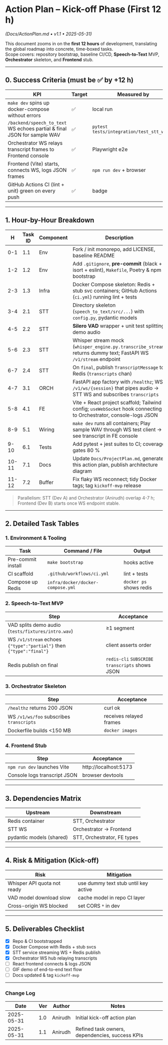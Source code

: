 # Action Plan – Kick-off Phase (First 12 h)
*(Docs/ActionPlan.md • v1.1 • 2025-05-31)*  

This document zooms in on the **first 12 hours** of development, translating the global roadmap into concrete, time-boxed tasks.  
Scope covers: repository bootstrap, baseline CI/CD, **Speech-to-Text** MVP, **Orchestrator** skeleton, and **Frontend** stub.

---

## 0. Success Criteria (must be ✅ by +12 h)

| KPI | Target | Measured by |
|-----|--------|-------------|
| `make dev` spins up docker-compose without errors | ✅ | local run |
| `/backend/speech_to_text` WS echoes partial & final JSON for sample WAV | ✅ | `pytest tests/integration/test_stt_ws.py` |
| Orchestrator WS relays transcript frames to Frontend console | ✅ | Playwright e2e |
| Frontend (Vite) starts, connects WS, logs JSON frames | ✅ | `npm run dev` + browser |
| GitHub Actions CI (lint + unit) green on every push | ✅ | badge |

---

## 1. Hour-by-Hour Breakdown

| H | Task ID | Component | Description | Owner | Depends on | Deliverable |
|---|---------|-----------|-------------|-------|------------|-------------|
| 0-1 | 1.1 | Env | Fork / init monorepo, add LICENSE, baseline README | Anirudh | — | repo pushed |
| 1-2 | 1.2 | Env | Add `.gitignore`, **pre-commit** (black + isort + eslint), `Makefile`, Poetry & npm bootstrap | Dev A | 1.1 | `make lint` passes |
| 2-3 | 1.3 | Infra | Docker Compose skeleton: Redis + stub svc containers; GitHub Actions (`ci.yml`) running lint + tests | Dev B | 1.2 | CI green badge |
| 3-4 | 2.1 | STT | Directory skeleton (`speech_to_text/src/...`) with `config.py`, pydantic models | Dev A | 1.x | imports ok |
| 4-5 | 2.2 | STT | **Silero VAD** wrapper + unit test splitting demo audio | Dev A | 2.1 | `pytest -q` green |
| 5-6 | 2.3 | STT | Whisper stream mock (`whisper_engine.py.transcribe_stream`) returns dummy text; FastAPI WS `/v1/stream` endpoint | Dev A | 2.2 | WS client test passes |
| 6-7 | 2.4 | STT | On `final`, publish `TranscriptMessage` to Redis (`transcripts` chan) | Dev A | 2.3, Redis up | Redis CLI shows msg |
| 4-7 | 3.1 | ORCH | FastAPI app factory with `/healthz`; WS `/v1/ws/{session}` that pipes audio → STT WS and subscribes `transcripts` | Anirudh | 1.3, 2.3 | integration test |
| 5-8 | 4.1 | FE | Vite + React project scaffold; Tailwind config; `useWebSocket` hook connecting to Orchestrator, console-logs JSON | Dev B | 1.2, 3.1 | browser log |
| 8-9 | 5.1 | Wiring | `make dev` runs all containers; Play sample WAV through WS test client → see transcript in FE console | Team | 2-4 | demo gif |
| 9-10 | 6.1 | Tests | Add pytest + jest suites to CI; coverage gates 80 % | Dev A | 5.1 | CI green |
| 10-11 | 7.1 | Docs | Update `Docs/ProjectPlan.md`, generate this action plan, publish architecture diagram | Anirudh | 6.1 | docs pushed |
| 11-12 | 7.2 | Buffer | Fix flaky WS reconnect; tidy Docker tags; tag `kickoff-mvp` release | Team | all | git tag |

> Parallelism: STT (Dev A) and Orchestrator (Anirudh) overlap 4-7 h; Frontend (Dev B) starts once WS endpoint stable.

---

## 2. Detailed Task Tables

### 1. Environment & Tooling

| Task | Command / File | Output |
|------|----------------|--------|
| Pre-commit install | `make bootstrap` | hooks active |
| CI scaffold | `.github/workflows/ci.yml` | lint + tests |
| Compose up Redis | `infra/docker/docker-compose.yml` | `docker ps` shows redis |

### 2. Speech-to-Text MVP

| Step | Acceptance |
|------|------------|
| VAD splits demo audio (`tests/fixtures/intro.wav`) | ≥1 segment |
| WS `/v1/stream` echoes `{"type":"partial"}` then `{"type":"final"}` | client asserts order |
| Redis publish on final | `redis-cli` `SUBSCRIBE transcripts` shows JSON |

### 3. Orchestrator Skeleton

| Step | Acceptance |
|------|------------|
| `/healthz` returns 200 JSON | curl ok |
| WS `/v1/ws/foo` subscribes `transcripts` | receives relayed frames |
| Dockerfile builds <150 MB | `docker images` |

### 4. Frontend Stub

| Step | Acceptance |
|------|------------|
| `npm run dev` launches Vite | http://localhost:5173 |
| Console logs transcript JSON | browser devtools |

---

## 3. Dependencies Matrix

| Upstream | Downstream |
|----------|------------|
| Redis container | STT, Orchestrator |
| STT WS | Orchestrator → Frontend |
| pydantic models (shared) | STT, Orchestrator, FE types |

---

## 4. Risk & Mitigation (Kick-off)

| Risk | Mitigation |
|------|------------|
| Whisper API quota not ready | use dummy text stub until key active |
| VAD model download slow | cache model in repo CI layer |
| Cross-origin WS blocked | set CORS `*` in dev |

---

## 5. Deliverables Checklist

- [x] Repo & CI bootstrapped
- [x] Docker Compose with Redis + stub svcs
- [x] STT service streaming WS + Redis publish
- [x] Orchestrator WS hub relaying transcripts
- [ ] React frontend connects & logs JSON  
- [ ] GIF demo of end-to-end text flow  
- [ ] Docs updated & tag `kickoff-mvp`  

---

### Change Log

| Date | Ver | Author | Notes |
|------|-----|--------|-------|
| 2025-05-31 | 1.0 | Anirudh | Initial kick-off action plan |
| 2025-05-31 | 1.1 | Anirudh | Refined task owners, dependencies, success KPIs |

